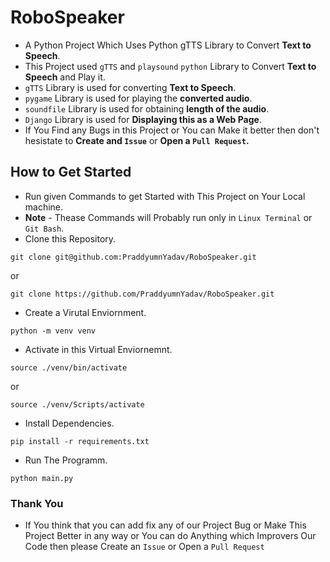 # RoboSpeaker
- A Python Project Which Uses Python gTTS Library to Convert **Text to Speech**.
- This Project used `gTTS` and `playsound` `python` Library to Convert **Text to Speech** and Play it.
- `gTTS` Library is used for converting **Text to Speech**.
- `pygame` Library is used for playing the **converted audio**.
- `soundfile` Library is used for obtaining **length of the audio**.
- `Django` Library is used for **Displaying this as a Web Page**.
- If You Find any Bugs in this Project or You can Make it better then don't hesistate to **Create and `Issue`** or **Open a `Pull Request`.**
## How to Get Started
- Run given Commands to get Started with This Project on Your Local machine.
- **Note** - Thease Commands will Probably run only in `Linux Terminal` or `Git Bash`.
- Clone this Repository.
```
git clone git@github.com:PraddyumnYadav/RoboSpeaker.git
```
or
```
git clone https://github.com/PraddyumnYadav/RoboSpeaker.git
```
- Create a Virutal Enviornment.
```
python -m venv venv
```
- Activate in this Virtual Enviornemnt.
```
source ./venv/bin/activate
```
or
```
source ./venv/Scripts/activate
```
- Install Dependencies.
```
pip install -r requirements.txt
```
- Run The Programm.
```
python main.py
```
### Thank You
- If You think that you can add fix any of our Project Bug or Make This Project Better in any way or You can do Anything which Improvers Our Code then please Create an `Issue` or Open a `Pull Request`